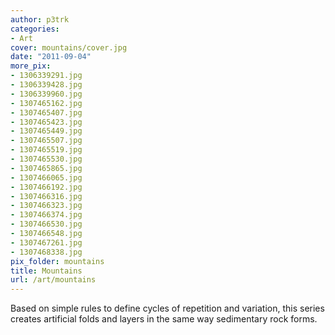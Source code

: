 ```yaml
---
author: p3trk
categories:
- Art
cover: mountains/cover.jpg
date: "2011-09-04"
more_pix:
- 1306339291.jpg
- 1306339428.jpg
- 1306339960.jpg
- 1307465162.jpg
- 1307465407.jpg
- 1307465423.jpg
- 1307465449.jpg
- 1307465507.jpg
- 1307465519.jpg
- 1307465530.jpg
- 1307465865.jpg
- 1307466065.jpg
- 1307466192.jpg
- 1307466316.jpg
- 1307466323.jpg
- 1307466374.jpg
- 1307466530.jpg
- 1307466548.jpg
- 1307467261.jpg
- 1307468338.jpg
pix_folder: mountains
title: Mountains
url: /art/mountains
---
```


Based on simple rules to define cycles of repetition and variation, this series creates artificial folds and layers in the same way sedimentary rock forms.
